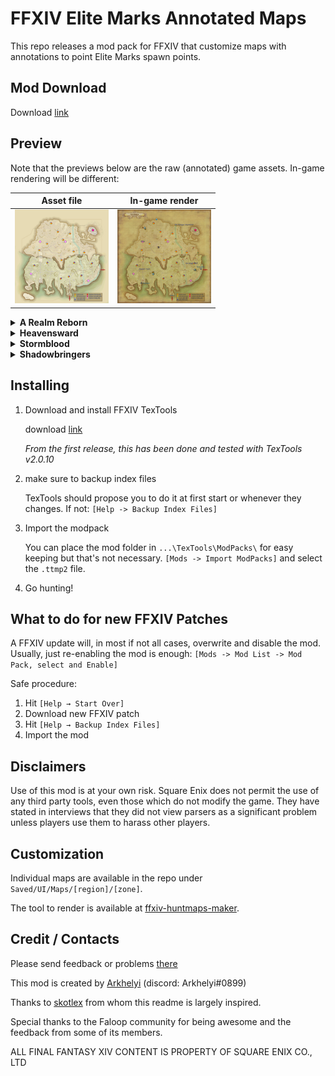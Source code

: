 # FFXIV Elite Marks Annotated Maps

This repo releases a mod pack for FFXIV that customize maps with annotations to point Elite Marks spawn points.

## Mod Download

Download [link](https://github.com/RKI027/ffxiv-huntmaps/releases)

## Preview

Note that the previews below are the raw (annotated) game assets. In-game rendering will be different:

<!-- markdownlint-disable -->

| Asset file | In-game render |
| :--------: | :------------: |
| <a href="https://raw.githubusercontent.com/RKI027/ffxiv-huntmaps/master/sample/kholusia-asset.png"><img src="https://raw.githubusercontent.com/RKI027/ffxiv-huntmaps/master/sample/kholusia-asset.png" width="150"/> | <a href="https://raw.githubusercontent.com/RKI027/ffxiv-huntmaps/master/sample/kholusia-in-game.png"><img src="https://raw.githubusercontent.com/RKI027/ffxiv-huntmaps/master/sample/kholusia-in-game.png" width="150"/> |

<details><summary><b>A Realm Reborn</b></summary>

| Coerthas | La Noscea | Mor Dhona | Thanalan | The Black Shroud | 
| :---: | :---: | :---: | :---: | :---: | 
| <a href="https://raw.githubusercontent.com/RKI027/ffxiv-huntmaps/master/Saved/UI/Maps/Coerthas/Coerthas Central Highlands/r1f100_m.png"><img src="https://raw.githubusercontent.com/RKI027/ffxiv-huntmaps/master/Saved/UI/Maps/Coerthas/Coerthas Central Highlands/r1f100_m.png" width="150"/> |<a href="https://raw.githubusercontent.com/RKI027/ffxiv-huntmaps/master/Saved/UI/Maps/La Noscea/Eastern La Noscea/s1f301_m.png"><img src="https://raw.githubusercontent.com/RKI027/ffxiv-huntmaps/master/Saved/UI/Maps/La Noscea/Eastern La Noscea/s1f301_m.png" width="150"/> |<a href="https://raw.githubusercontent.com/RKI027/ffxiv-huntmaps/master/Saved/UI/Maps/Mor Dhona/Mor Dhona/l1f101_m.png"><img src="https://raw.githubusercontent.com/RKI027/ffxiv-huntmaps/master/Saved/UI/Maps/Mor Dhona/Mor Dhona/l1f101_m.png" width="150"/> |<a href="https://raw.githubusercontent.com/RKI027/ffxiv-huntmaps/master/Saved/UI/Maps/Thanalan/Central Thanalan/w1f200_m.png"><img src="https://raw.githubusercontent.com/RKI027/ffxiv-huntmaps/master/Saved/UI/Maps/Thanalan/Central Thanalan/w1f200_m.png" width="150"/> |<a href="https://raw.githubusercontent.com/RKI027/ffxiv-huntmaps/master/Saved/UI/Maps/The Black Shroud/Central Shroud/f1f100_m.png"><img src="https://raw.githubusercontent.com/RKI027/ffxiv-huntmaps/master/Saved/UI/Maps/The Black Shroud/Central Shroud/f1f100_m.png" width="150"/> |
|    | <a href="https://raw.githubusercontent.com/RKI027/ffxiv-huntmaps/master/Saved/UI/Maps/La Noscea/Lower La Noscea/s1f200_m.png"><img src="https://raw.githubusercontent.com/RKI027/ffxiv-huntmaps/master/Saved/UI/Maps/La Noscea/Lower La Noscea/s1f200_m.png" width="150"/> |   | <a href="https://raw.githubusercontent.com/RKI027/ffxiv-huntmaps/master/Saved/UI/Maps/Thanalan/Eastern Thanalan/w1f300_m.png"><img src="https://raw.githubusercontent.com/RKI027/ffxiv-huntmaps/master/Saved/UI/Maps/Thanalan/Eastern Thanalan/w1f300_m.png" width="150"/> |<a href="https://raw.githubusercontent.com/RKI027/ffxiv-huntmaps/master/Saved/UI/Maps/The Black Shroud/East Shroud 00/f1f200_m.png"><img src="https://raw.githubusercontent.com/RKI027/ffxiv-huntmaps/master/Saved/UI/Maps/The Black Shroud/East Shroud 00/f1f200_m.png" width="150"/> |
|    | <a href="https://raw.githubusercontent.com/RKI027/ffxiv-huntmaps/master/Saved/UI/Maps/La Noscea/Middle La Noscea/s1f100_m.png"><img src="https://raw.githubusercontent.com/RKI027/ffxiv-huntmaps/master/Saved/UI/Maps/La Noscea/Middle La Noscea/s1f100_m.png" width="150"/> |   | <a href="https://raw.githubusercontent.com/RKI027/ffxiv-huntmaps/master/Saved/UI/Maps/Thanalan/Northern Thanalan/w1f500_m.png"><img src="https://raw.githubusercontent.com/RKI027/ffxiv-huntmaps/master/Saved/UI/Maps/Thanalan/Northern Thanalan/w1f500_m.png" width="150"/> |<a href="https://raw.githubusercontent.com/RKI027/ffxiv-huntmaps/master/Saved/UI/Maps/The Black Shroud/North Shroud/f1f400_m.png"><img src="https://raw.githubusercontent.com/RKI027/ffxiv-huntmaps/master/Saved/UI/Maps/The Black Shroud/North Shroud/f1f400_m.png" width="150"/> |
|    | <a href="https://raw.githubusercontent.com/RKI027/ffxiv-huntmaps/master/Saved/UI/Maps/La Noscea/Outer La Noscea/s1f600_m.png"><img src="https://raw.githubusercontent.com/RKI027/ffxiv-huntmaps/master/Saved/UI/Maps/La Noscea/Outer La Noscea/s1f600_m.png" width="150"/> |   | <a href="https://raw.githubusercontent.com/RKI027/ffxiv-huntmaps/master/Saved/UI/Maps/Thanalan/Southern Thanalan/w1f401_m.png"><img src="https://raw.githubusercontent.com/RKI027/ffxiv-huntmaps/master/Saved/UI/Maps/Thanalan/Southern Thanalan/w1f401_m.png" width="150"/> |<a href="https://raw.githubusercontent.com/RKI027/ffxiv-huntmaps/master/Saved/UI/Maps/The Black Shroud/South Shroud 00/f1f300_m.png"><img src="https://raw.githubusercontent.com/RKI027/ffxiv-huntmaps/master/Saved/UI/Maps/The Black Shroud/South Shroud 00/f1f300_m.png" width="150"/> |
|    | <a href="https://raw.githubusercontent.com/RKI027/ffxiv-huntmaps/master/Saved/UI/Maps/La Noscea/Upper La Noscea/s1f500_m.png"><img src="https://raw.githubusercontent.com/RKI027/ffxiv-huntmaps/master/Saved/UI/Maps/La Noscea/Upper La Noscea/s1f500_m.png" width="150"/> |   | <a href="https://raw.githubusercontent.com/RKI027/ffxiv-huntmaps/master/Saved/UI/Maps/Thanalan/Western Thanalan/w1f100_m.png"><img src="https://raw.githubusercontent.com/RKI027/ffxiv-huntmaps/master/Saved/UI/Maps/Thanalan/Western Thanalan/w1f100_m.png" width="150"/> |   | 
|    | <a href="https://raw.githubusercontent.com/RKI027/ffxiv-huntmaps/master/Saved/UI/Maps/La Noscea/Western La Noscea/s1f400_m.png"><img src="https://raw.githubusercontent.com/RKI027/ffxiv-huntmaps/master/Saved/UI/Maps/La Noscea/Western La Noscea/s1f400_m.png" width="150"/> |   |    |    | 

</details>

<details><summary><b>Heavensward</b></summary>

| Abalathia's Spine | Coerthas | Dravania | 
| :---: | :---: | :---: | 
| <a href="https://raw.githubusercontent.com/RKI027/ffxiv-huntmaps/master/Saved/UI/Maps/Abalathia's Spine/Azys Lla/a2f200_m.png"><img src="https://raw.githubusercontent.com/RKI027/ffxiv-huntmaps/master/Saved/UI/Maps/Abalathia's Spine/Azys Lla/a2f200_m.png" width="150"/> |<a href="https://raw.githubusercontent.com/RKI027/ffxiv-huntmaps/master/Saved/UI/Maps/Coerthas/Coerthas Western Highlands/r2f100_m.png"><img src="https://raw.githubusercontent.com/RKI027/ffxiv-huntmaps/master/Saved/UI/Maps/Coerthas/Coerthas Western Highlands/r2f100_m.png" width="150"/> |<a href="https://raw.githubusercontent.com/RKI027/ffxiv-huntmaps/master/Saved/UI/Maps/Dravania/The Churning Mists/d2f300_m.png"><img src="https://raw.githubusercontent.com/RKI027/ffxiv-huntmaps/master/Saved/UI/Maps/Dravania/The Churning Mists/d2f300_m.png" width="150"/> |
| <a href="https://raw.githubusercontent.com/RKI027/ffxiv-huntmaps/master/Saved/UI/Maps/Abalathia's Spine/The Sea of Clouds/a2f100_m.png"><img src="https://raw.githubusercontent.com/RKI027/ffxiv-huntmaps/master/Saved/UI/Maps/Abalathia's Spine/The Sea of Clouds/a2f100_m.png" width="150"/> |   | <a href="https://raw.githubusercontent.com/RKI027/ffxiv-huntmaps/master/Saved/UI/Maps/Dravania/The Dravanian Forelands/d2f100_m.png"><img src="https://raw.githubusercontent.com/RKI027/ffxiv-huntmaps/master/Saved/UI/Maps/Dravania/The Dravanian Forelands/d2f100_m.png" width="150"/> |
|    |    | <a href="https://raw.githubusercontent.com/RKI027/ffxiv-huntmaps/master/Saved/UI/Maps/Dravania/The Dravanian Hinterlands/d2f200_m.png"><img src="https://raw.githubusercontent.com/RKI027/ffxiv-huntmaps/master/Saved/UI/Maps/Dravania/The Dravanian Hinterlands/d2f200_m.png" width="150"/> |

</details>

<details><summary><b>Stormblood</b></summary>

| Gyr Abania | Othard | 
| :---: | :---: | 
| <a href="https://raw.githubusercontent.com/RKI027/ffxiv-huntmaps/master/Saved/UI/Maps/Gyr Abania/The Fringes/g3f100_m.png"><img src="https://raw.githubusercontent.com/RKI027/ffxiv-huntmaps/master/Saved/UI/Maps/Gyr Abania/The Fringes/g3f100_m.png" width="150"/> |<a href="https://raw.githubusercontent.com/RKI027/ffxiv-huntmaps/master/Saved/UI/Maps/Othard/The Azim Steppe/e3f300_m.png"><img src="https://raw.githubusercontent.com/RKI027/ffxiv-huntmaps/master/Saved/UI/Maps/Othard/The Azim Steppe/e3f300_m.png" width="150"/> |
| <a href="https://raw.githubusercontent.com/RKI027/ffxiv-huntmaps/master/Saved/UI/Maps/Gyr Abania/The Lochs/g3f300_m.png"><img src="https://raw.githubusercontent.com/RKI027/ffxiv-huntmaps/master/Saved/UI/Maps/Gyr Abania/The Lochs/g3f300_m.png" width="150"/> |<a href="https://raw.githubusercontent.com/RKI027/ffxiv-huntmaps/master/Saved/UI/Maps/Othard/The Ruby Sea/e3f100_m.png"><img src="https://raw.githubusercontent.com/RKI027/ffxiv-huntmaps/master/Saved/UI/Maps/Othard/The Ruby Sea/e3f100_m.png" width="150"/> |
| <a href="https://raw.githubusercontent.com/RKI027/ffxiv-huntmaps/master/Saved/UI/Maps/Gyr Abania/The Peaks/g3f200_m.png"><img src="https://raw.githubusercontent.com/RKI027/ffxiv-huntmaps/master/Saved/UI/Maps/Gyr Abania/The Peaks/g3f200_m.png" width="150"/> |<a href="https://raw.githubusercontent.com/RKI027/ffxiv-huntmaps/master/Saved/UI/Maps/Othard/Yanxia/e3f200_m.png"><img src="https://raw.githubusercontent.com/RKI027/ffxiv-huntmaps/master/Saved/UI/Maps/Othard/Yanxia/e3f200_m.png" width="150"/> |

</details>

<details><summary><b>Shadowbringers</b></summary>

| Norvrandt 1 | Norvrandt 2 | 
| :---: | :---: | 
| <a href="https://raw.githubusercontent.com/RKI027/ffxiv-huntmaps/master/Saved/UI/Maps/Norvrandt/Amh Araeng/n4f300_m.png"><img src="https://raw.githubusercontent.com/RKI027/ffxiv-huntmaps/master/Saved/UI/Maps/Norvrandt/Amh Araeng/n4f300_m.png" width="150"/> |<a href="https://raw.githubusercontent.com/RKI027/ffxiv-huntmaps/master/Saved/UI/Maps/Norvrandt/Il Mheg/n4f400_m.png"><img src="https://raw.githubusercontent.com/RKI027/ffxiv-huntmaps/master/Saved/UI/Maps/Norvrandt/Il Mheg/n4f400_m.png" width="150"/> |
| <a href="https://raw.githubusercontent.com/RKI027/ffxiv-huntmaps/master/Saved/UI/Maps/Norvrandt/Kholusia/n4f200_m.png"><img src="https://raw.githubusercontent.com/RKI027/ffxiv-huntmaps/master/Saved/UI/Maps/Norvrandt/Kholusia/n4f200_m.png" width="150"/> |<a href="https://raw.githubusercontent.com/RKI027/ffxiv-huntmaps/master/Saved/UI/Maps/Norvrandt/The Rak'tika Greatwood/n4f500_m.png"><img src="https://raw.githubusercontent.com/RKI027/ffxiv-huntmaps/master/Saved/UI/Maps/Norvrandt/The Rak'tika Greatwood/n4f500_m.png" width="150"/> |
| <a href="https://raw.githubusercontent.com/RKI027/ffxiv-huntmaps/master/Saved/UI/Maps/Norvrandt/Lakeland/n4f100_m.png"><img src="https://raw.githubusercontent.com/RKI027/ffxiv-huntmaps/master/Saved/UI/Maps/Norvrandt/Lakeland/n4f100_m.png" width="150"/> |<a href="https://raw.githubusercontent.com/RKI027/ffxiv-huntmaps/master/Saved/UI/Maps/Norvrandt/The Tempest/n4f600_m.png"><img src="https://raw.githubusercontent.com/RKI027/ffxiv-huntmaps/master/Saved/UI/Maps/Norvrandt/The Tempest/n4f600_m.png" width="150"/> |

</details>
<!-- markdownlint-enable -->

## Installing

1. Download and install FFXIV TexTools

   download [link](https://textools.dualwield.net)

   *From the first release, this has been done and tested with TexTools v2.0.10*

2. make sure to backup index files

   TexTools should propose you to do it at first start or whenever they changes.
   If not: `[Help -> Backup Index Files]`

3. Import the modpack

   You can place the mod folder in `...\TexTools\ModPacks\` for easy keeping but
   that's not necessary.
   `[Mods -> Import ModPacks]` and select the `.ttmp2` file.

4. Go hunting!

## What to do for new FFXIV Patches

A FFXIV update will, in most if not all cases, overwrite and disable the mod.
Usually, just re-enabling the mod is enough:
`[Mods -> Mod List -> Mod Pack, select and Enable]`

Safe procedure:

1. Hit `[Help → Start Over]`
2. Download new FFXIV patch
3. Hit `[Help → Backup Index Files]`
4. Import the mod

## Disclaimers

Use of this mod is at your own risk. Square Enix does not permit the use of
any third party tools, even those which do not modify the game. They have stated
in interviews that they did not view parsers as a significant problem unless players
use them to harass other players.

## Customization

Individual maps are available in the repo under `Saved/UI/Maps/[region]/[zone]`.

The tool to render is available at [ffxiv-huntmaps-maker](https://github.com/RKI027/ffxiv-huntmaps-maker).

## Credit / Contacts

Please send feedback or problems [there](https://github.com/RKI027/ffxiv-huntmaps/issues)

This mod is created by [Arkhelyi](https://github.com/RKI027) (discord: Arkhelyi#0899)

Thanks to [skotlex](https://github.com/skotlex/ffxiv-material-ui) from whom this
readme is largely inspired.

Special thanks to the Faloop community for being awesome and the feedback from
some of its members.

ALL FINAL FANTASY XIV CONTENT IS PROPERTY OF SQUARE ENIX CO., LTD
